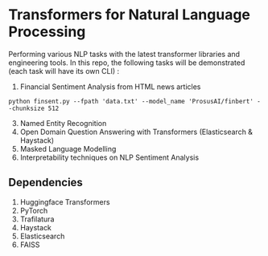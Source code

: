 # Transformers for Natural Language Processing
Performing various NLP tasks with the latest transformer libraries and engineering tools. In this repo, the following tasks will be demonstrated (each task will have its own CLI) :
1. Financial Sentiment Analysis from HTML news articles 
```
python finsent.py --fpath 'data.txt' --model_name 'ProsusAI/finbert' --chunksize 512
```

3. Named Entity Recognition
4. Open Domain Question Answering with Transformers (Elasticsearch & Haystack)
5. Masked Language Modelling 
6. Interpretability techniques on NLP Sentiment Analysis


## Dependencies 
1. Huggingface Transformers
2. PyTorch
3. Trafilatura
4. Haystack
5. Elasticsearch 
6. FAISS

